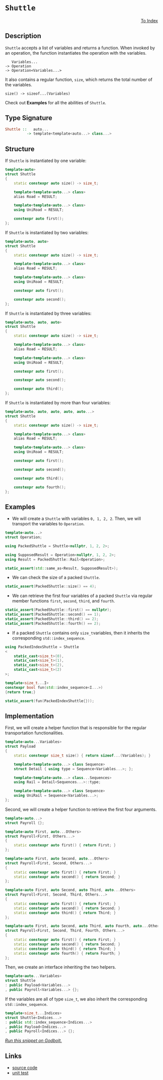 <!-- Copyright 2024 Feng Mofan
SPDX-License-Identifier: Apache-2.0 -->

# `Shuttle`

<p style='text-align: right;'><a href="../../index.md#transportations">To Index</a></p>

## Description

`Shuttle` accepts a list of variables and returns a function.
When invoked by an operation, the function instantiates the operation with the variables.

<pre><code>   Variables...
-> Operation
-> Operation&lt;Variables...&gt;</code></pre>

It also contains a regular function, `size`, which returns the total number of the variables.

<pre><code>size() -> sizeof...(Variables)</code></pre>

Check out **Examples** for all the abilities of `Shuttle`.

## Type Signature

```Haskell
Shuttle ::   auto...
          -> template<template<auto...> class...>
```

## Structure

If `Shuttle` is instantiated by one variable:

```C++
template<auto>
struct Shuttle
{
    static constexpr auto size() -> size_t;

    template<template<auto...> class>
    alias Road = RESULT;

    template<template<auto...> class>
    using UniRoad = RESULT;

    constexpr auto first();
};
```

If `Shuttle` is instantiated by two variables:

```C++
template<auto, auto>
struct Shuttle
{
    static constexpr auto size() -> size_t;

    template<template<auto...> class>
    alias Road = RESULT;

    template<template<auto...> class>
    using UniRoad = RESULT;

    constexpr auto first();

    constexpr auto second();
};
```

If `Shuttle` is instantiated by three variables:

```C++
template<auto, auto, auto>
struct Shuttle
{
    static constexpr auto size() -> size_t;

    template<template<auto...> class>
    alias Road = RESULT;

    template<template<auto...> class>
    using UniRoad = RESULT;

    constexpr auto first();

    constexpr auto second();

    constexpr auto third();
};
```

If `Shuttle` is instantiated by more than four variables:

```C++
template<auto, auto, auto, auto, auto...>
struct Shuttle
{
    static constexpr auto size() -> size_t;

    template<template<auto...> class>
    alias Road = RESULT;

    template<template<auto...> class>
    using UniRoad = RESULT;

    constexpr auto first();

    constexpr auto second();

    constexpr auto third();

    constexpr auto fourth();
};
```

## Examples

- We will create a `Shuttle` with variables `0, 1, 2, 2`.
Then, we will transport the variables to `Operation`.

```C++
template<auto...>
struct Operation;

using PackedShuttle = Shuttle<nullptr, 1, 2, 2>;

using SupposedResult = Operation<nullptr, 1, 2, 2>;
using Result = PackedShuttle::Rail<Operation>;

static_assert(std::same_as<Result, SupposedResult>);
```

- We can check the size of a packed `Shuttle`.

```C++
static_assert(PackedShuttle::size() == 4);
```

- We can retrieve the first four variables of a packed `Shuttle` via regular member functions `first`, `second`, `third`, and `fourth`.

```C++
static_assert(PackedShuttle::first() == nullptr);
static_assert(PackedShuttle::second() == 1);
static_assert(PackedShuttle::third() == 2);
static_assert(PackedShuttle::fourth() == 2);
```

- If a packed `Shuttle` contains only `size_t`variables, then it inherits the corresponding `std::index_sequence`.

```C++
using PackedIndexShuttle = Shuttle
<
    static_cast<size_t>(0),
    static_cast<size_t>(1),
    static_cast<size_t>(2),
    static_cast<size_t>(2)
>;

template<size_t...I>
constexpr bool fun(std::index_sequence<I...>)
{return true;}

static_assert(fun(PackedIndexShuttle{}));
```

## Implementation

First, we will create a helper function that is responsible for the regular transportation functionalities.

```C++
template<auto...Variables>
struct Payload
{
    static constexpr size_t size() { return sizeof...(Variables); }

    template<template<auto...> class Sequence>
    struct Detail { using type = Sequence<Variables...>; };

    template<template<auto...> class...Sequences>
    using Rail = Detail<Sequences...>::type;

    template<template<auto...> class Sequence>
    using UniRail = Sequence<Variables...>;
};
```

Second, we will create a helper function to retrieve the first four arguments.

```C++
template<auto...>
struct Payroll {};

template<auto First, auto...Others>
struct Payroll<First, Others...>
{
    static constexpr auto first() { return First; }
};

template<auto First, auto Second, auto...Others>
struct Payroll<First, Second, Others...>
{
    static constexpr auto first() { return First; }
    static constexpr auto second() { return Second; }
};

template<auto First, auto Second, auto Third, auto...Others>
struct Payroll<First, Second, Third, Others...>
{
    static constexpr auto first() { return First; }
    static constexpr auto second() { return Second; }
    static constexpr auto third() { return Third; }
};

template<auto First, auto Second, auto Third, auto Fourth, auto...Others>
struct Payroll<First, Second, Third, Fourth, Others...>
{
    static constexpr auto first() { return First; }
    static constexpr auto second() { return Second; }
    static constexpr auto third() { return Third; }
    static constexpr auto fourth() { return Fourth; }
};
```

Then, we create an interface inheriting the two helpers.

```C++
template<auto...Variables>
struct Shuttle
: public Payload<Variables...>
, public Payroll<Variables...> {};
```

If the variables are all of type `size_t`, we also inherit the corresponding `std::index_sequence`.

```C++
template<size_t...Indices>
struct Shuttle<Indices...>
: public std::index_sequence<Indices...>
, public Payload<Indices...>
, public Payroll<Indices...> {};
```

[*Run this snippet on Godbolt.*](https://godbolt.org/#z:OYLghAFBqd5QCxAYwPYBMCmBRdBLAF1QCcAaPECAMzwBtMA7AQwFtMQByARg9KtQYEAysib0QXACx8BBAKoBnTAAUAHpwAMvAFYTStJg1DIApACYAQuYukl9ZATwDKjdAGFUtAK4sGe1wAyeAyYAHI%2BAEaYxCAAnADMpAAOqAqETgwe3r56KWmOAkEh4SxRMQm2mPYFDEIETMQEWT5%2BXJXVGXUNBEVhkdFxiQr1jc05bcPdvSVlgwCUtqhexMjsHObxwcjeWADUJvFuyMPoWFQH2CYaAIIbWzuY%2B4dejrSEAJ4XV7c3BJgsSQMfwObiYL1QADooQA1Bp4JgRegKL43YbELwOXbKJjvWioJjob4mADsVhuuwpu0mjmQuzQDGGmFUSWIVLwAC9MAB9AhszkQOb7Um7YiYAjLBh8zCoKhQiEQWHEeGIzAKOYHCxCgAiRPJlL%2BAKBmBBBsBTGBhzBRDlFzpBgUCl2QkwAEcvIxVijrpSqQR0ZitWKmHQhZqvGkjLsCO8ko8Dlqna73QxPYdFcqkTb4pd4pqSTrc7rvfr/maLW5TUaQVbIVDbdsmA65c63R7VV6feHgsBdgAlYO0J4JwP1OgglvJ1YKLPYEAgaOxjVFn2V83Gw6r8s1md2xuOidtjuUruRuQMPD9kPxxOtlPrtzphGZuvZpc3fNvn7XTf37cvy6on6GK8ti7zEJ4g4klYxIFmSX4/tW4K7AAYngxDDKQux/hCADyBAINEyKvoB/ogTi4G0LQIKoehBCYXhBHoTORKkt8PrUngtL0oyzKsjWuw0LRAqhiKYoSihaHDBq2osbBRYIZaSE0RhWFIc69LoJh2EMYRXposBWLkRB1GSXRiYafR%2BGEcx76sXqFIcVxAg8SyqlEAJpnCVBonisQkrKQQ0kfvZvrmpxdLOX8vFuagVKYBpXnCqKvmSupAiErmMm2XJ76/KWVaKe5AVaWp8XpSV7kACoIGhmkxXKOnoXpQGYqBFFUYcxXmeVuzVbVlmMdO/4sXB7H1DSEUMlFrn8YJwyJZqyXiQFQUwWxlKOZNLl8UhSgJYK3lLX53UMBleZrSFm3cdNO3ufhtULT54l9cQZ1Zbca2Frl375WuiFFaZFWxWlp1A71NWvWDyFLI0CBAw1VlNcR1z6a1RmUSZtGYSDdUvXV0PLPhA3WcNtmjRt43hddTIzUhc0EI9R3%2BaZq06pdlNOVNNO3bFe3pYzYnHTjrPrQ5HNbTdMVRhD6ACyl4O1SL7NhZz21S/whMIHLy0w/hSsfTl8G/Vu4Jyo%2BKpEQBKMtbyQgIC8BD0N8IC7EkXiIuFoF4gSILm8%2BEJephbse7SbXGWmcJPqqO5QR%2BX1G4af2HGknI8nKACSp2ce2yOo7b9sEI796Z/gU42dcLvB28tInHOwRYKoXJKLeqZuCX2dDQHyNB%2B71eGbi%2BIZW3Wdl6T1w9yH/ftSC7ej132ChnHcHfAA9AAVBvm9b9vK%2Br1vvXYEIlVCLsW%2B7zc6/b1fm/n1%2Bdwpg8TxHAIqxJAQlvycbv6m2Pee7DhsZiBhQEJ%2BPem8JK0V2NgVQrBASPDPkWE8PZsTIAANaYHQHbB29AhxOgLkXEEDAvCUTfmQXYbRdhmEwmYL48dvhIKdF4JIeQMG9lVMQ3k14AHRGAQwQhxDaCkMwhQqhlDaFwQYWwhQHDcEoPQZg/B4gQCXg6m4bhQCajiKLI5Lke5ogM1riABQrBuSNhBFIjh2MmEsPQBY2ggVszqjoRffeOMoEwMNPAm%2B2iOa6IdPoiAciMFYMLkolOmAvLxALAmSQTjl4uPAXjdxsCcEIO%2BjovRjRAlMDQcExR7AQD00idE3YRCSF%2Bjid8DJ/islBIUdggpfNTrFOvFwSpgEVZ%2BKULUnJ8iQlFznPdV6LSomUPadbTpmSGZ1P6UojWsMRkJjMOMsBG8UK6wQMkzxp9vHfQYXUkuTJZlxlGccokhxRahRpFyUQUlk4cm5A47AEANALEuTo25Di3DhJ5BcCAbTSDvN8Z8kEPynkQGWYC5W1yQX3NTuC5Z5yczxJ%2BoncsYKM5emptFCIqBPACS8AwCAhj65MibkmQ8hx04znVGTJmUZ0TrmgmzL81TukMyoIS7JuT0CHNUGc1iME5hxI4AsWgnAACsvA/AcC0KQVAnA3DWGsFSGGqx9hmHiDwUgBBNCioWKgkAEqNAQjMGYWIAAODQsQJUWoAGzxEkGYYkkg7X6E4JIXgLAJAaA0KQGVcqFUcF4AoEAfrdWytFaQOAsAYCIBAEsAgbs6IUAgGgAEdBoihBMZwVQ9qAC0drJC7GAMgWkUhTW8AwYQEgeB0B6H4IIEQYh2BSBkIIRQKh1CRtILoNoAB3IBSROA8DFZK6Ver5WcBwi8ZNuwZS7DzXawtxbS3lskKa3YEAPAZvoKyDYbTeARq0AsCASB01JEzWQVNF6r0gGAFIKhNB7GEUoBESdERggNHeCO3gn7mDEHeDhCI2h4oRu1emtgggcIMFoD%2BntWAIheGAKCSiobuC8CwCwQwwBxAIbQmBvAAA3VUk6mTxReGsbVwQ/jip7W8CIQDAMeCwJOv0eBvUYdICR4guKlCBmw0YN4Rg9ULCoAYYAChoR4EwP27hMrtWNuEKIcQbalOdrUJOvt%2BgcMoGVZYfQeAIihsgAsVAb8MjofzSceMphLDWDMIGnjSosAmYFO0QjzgICuDGK0UggRgh9FKAMNoeR0gCF87kVI4WGDTH6DECYVRPO1BGE0TwLQ9B2GS10RocXgsJdsKlyLExUt5dmAChQarW1jo4FK/1k6g2LoLUWktZbyEbrMFu3ANb92asPTq0TCwCIEgGO5w1kh4gQgSC6jQTrXW%2BolXa2I7qOCetIN6rVEI7VcDtRay1O2JWSC4BKhIbqA28CDSGsNA3I2nrjWehNs6XjkEoLevd2a2CcAaCwIjxJ81MF3JGLgsQIRcAhHK6tRAXMNtkM21T0h1NKE0z23QVDB1MGHRhmrdXztTo4DOpNLx51UCwsQH7f2AcNiByDsHGgt07svXujV8RllHtE9G89qBd3RBe2mrnjOBjfd%2B/mqnD7YhcD9c%2Bv46E30fq/YB39pB/3fuA6BhwivIOMAIDBuDk7EPIdQ7QdD2qsM4bw3K/AooHDEdIz28jyBKOK5o1USdDGmPvBY2sOV7HOPap43xzAAmzfdnZ%2BJpgknpOyfk4rpTcPW0I9kBp7tcrUc6ZE3ZqwBmGNubMxZ5ynBrMEAylqDPDmnPRBc6R0zHnrdeZ8%2Bl8Y/nTplZC8kaLNRitt/yBkFvBWsu15S90Tv/eag5Z6IFmYrfJijAb356f4/ijxYkAsSryxVjL5WzjhrnBSfk/%2B4DnswPQfg66/gKHzP%2BvHv1aQYbWAYjubo2tjbIPZvEhO8SYkjqzCuqO/Vntl3bBrsr87t4AHtE1k1ec3ss0c0OBvsWsWAFAiNaQiMj8jRhgq0z9a1602hY8VN49215Akdk8dAQBEh0dMdR1N8J1/9p0nteQF04Di0ECkDdgUCQc0DeRt1%2Bcr1md4g5g2dbsOcUBuC91ICRCBgkDmEuQ2CuQODdEyci0%2BA6BpdQ0IB30e1lcFcuNNCgMQMwMNcucoNtdYN4MLdMAkMUMxAjdFdTchMvdMMCNrcSN0MIdVAKM/gndBAXd6MjN3dPc2MlRfdeB/dUhA9/hg8RNBCw8I8ZM5NYwFNeBcCW0JAE8O0iCtNSC09jB9MbBs94Bc8ah0MV5a5S9LBHMLtnM60q93MR8MgXBTpO8AtF98sotu8ItZ9WiYte9MsksB8x9h9ejR9SsJ8l8Ssh8OixjcsRiWiKsqsN86Mt8aCOBd94DEDkDUC1xhhT8esL9%2BCbsT0htMARt78asn8QBzUIR4h4gJVjUjtfUrjiRds/9A1OArtw1BtSBxsQcP8NBgdZsuB4g7UJViQzBDsVt4hqCXjg19jr86MzBISLtXiYThVuNCI6jJAgA%3D%3D%3D)

## Links

- [source code](../../../conceptrodon/shuttle.hpp)
- [unit test](../../../tests/unit/utilities/shuttle.test.hpp)
